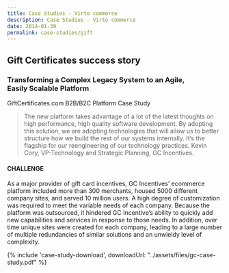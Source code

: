 ```yaml
---
title: Case Studies - Virto commerce
description: Case Studies - Virto commerce
date: 2014-01-30
permalink: case-studies/gift
---
```

<div class="case-studies" ng-controller="caseStudyController">
    <div class="header bg-giftcertificates ">
        <div class="bg-container">
            <div class="inner">
                <h2>Gift Certificates success story</h2>
            </div>
        </div>
    </div>
    <div class="body responsive">
        <div class="col-w">
            <div class="col __col-70">
                <h3>
                    Transforming a Complex
                    Legacy System to an Agile, </br>
                    Easily Scalable Platform
                </h3>
                <p class="text-gray">GiftCertificates.com B2B/B2C Platform Case Study</p>
                <blockquote>
                    The new platform takes advantage of a lot of the latest thoughts on high
                    performance, high quality software development. By adopting this
                    solution, we are adopting technologies that will allow us to better structure
                    how we build the rest of our systems internally. It’s the flagship for our reengineering
                    of our technology practices.
                    <span>
                        Kevin Cory, VP-Technology
                        and Strategic Planning, GC Incentives.
                    </span>
                </blockquote>
                <h4>CHALLENGE</h4>
                <p>
                    As a major provider of gift card incentives, GC Incentives’ ecommerce platform included more than
                    300 merchants, housed 5000 different company sites, and served 10 million users. A high degree of
                    customization was required to meet the variable needs of each company. Because the platform was
                    outsourced, it hindered GC Incentive’s ability to quickly add new capabilities and services in response
                    to those needs.
                    In addition, over time unique sites were created for each company, leading to a large number of
                    multiple redundancies of similar solutions and an unwieldy level of complexity.
                </p>
            </div>
            <div class="col __col-30">
                {% include 'case-study-download', downloadUrl: "../assets/files/gc-case-study.pdf" %}
            </div>
        </div>
    </div>
</div>
